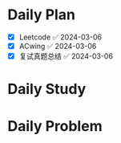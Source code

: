 # Daily Plan
- [x] Leetcode ✅ 2024-03-06
- [x] ACwing ✅ 2024-03-06
- [x] 复试真题总结 ✅ 2024-03-06
# Daily Study


# Daily Problem